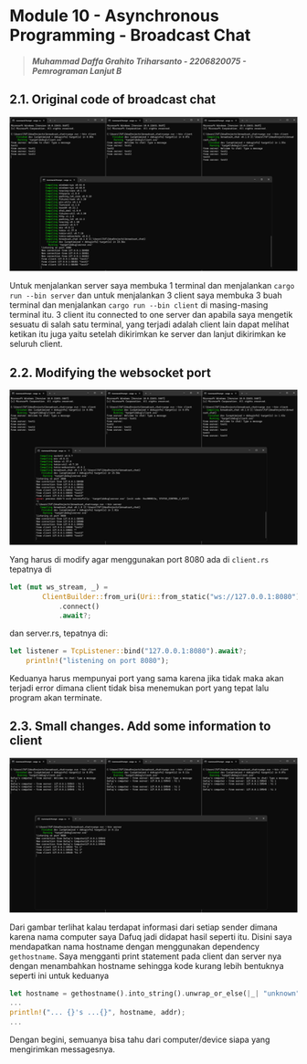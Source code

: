 # Module 10 - Asynchronous Programming - Broadcast Chat

> ##### Muhammad Daffa Grahito Triharsanto - 2206820075 - Pemrograman Lanjut B

## 2.1. Original code of broadcast chat

![Image 2.1](assets/images/2.1.png)

Untuk menjalankan server saya membuka 1 terminal dan menjalankan `cargo run --bin server` dan untuk menjalankan 3 client saya membuka 3 buah terminal dan menjalankan `cargo run --bin client` di masing-masing terminal itu. 3 client itu connected to one server dan apabila saya mengetik sesuatu di salah satu terminal, yang terjadi adalah client lain dapat melihat ketikan itu juga yaitu setelah dikirimkan ke server dan lanjut dikirimkan ke seluruh client.

## 2.2. Modifying the websocket port

![Image 2.2](assets/images/2.2.png)

Yang harus di modify agar menggunakan port 8080 ada di `client.rs` tepatnya di 
```rust
let (mut ws_stream, _) =
        ClientBuilder::from_uri(Uri::from_static("ws://127.0.0.1:8080"))
            .connect()
            .await?;
```
dan server.rs, tepatnya di:
```rust
let listener = TcpListener::bind("127.0.0.1:8080").await?;
    println!("listening on port 8080");
```

Keduanya harus mempunyai port yang sama karena jika tidak maka akan terjadi error dimana client tidak bisa menemukan port yang tepat lalu program akan terminate.

## 2.3. Small changes. Add some information to client

![Image 2.3](assets/images/2.3.png)

Dari gambar terlihat kalau terdapat informasi dari setiap sender dimana karena nama computer saya Dafuq jadi didapat hasil seperti itu. Disini saya mendapatkan nama hostname dengan menggunakan dependency `gethostname`. Saya mengganti print statement pada client dan server nya dengan menambahkan hostname sehingga kode kurang lebih bentuknya seperti ini untuk keduanya
```rust
let hostname = gethostname().into_string().unwrap_or_else(|_| "unknown".to_string());
...
println!("... {}'s ...{}", hostname, addr);
...
```

Dengan begini, semuanya bisa tahu dari computer/device siapa yang mengirimkan messagesnya.
